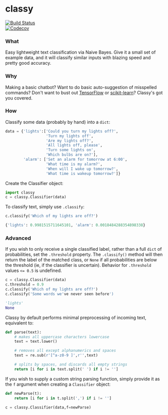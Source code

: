 # classy

[![Build Status](https://travis-ci.org/crgirard/classy.svg?branch=master)](https://travis-ci.org/crgirard/classy) <br>
[![Codecov](https://img.shields.io/codecov/c/github/crgirard/classy.svg)](https://codecov.io/gh/crgirard/classy/)

### What

Easy lightweight text classification via Naive Bayes. Give it a small set
of example data, and it will classify similar inputs with blazing speed and pretty good accuracy.


### Why

Making a basic chatbot? Want to do basic auto-suggestion of misspelled commands? Don't want to bust out [TensorFlow](https://github.com/tensorflow/tensorflow) or [scikit-learn](https://github.com/scikit-learn/scikit-learn)? Classy's got you covered.


### How

Classify some data (probably by hand) into a `dict`:
```python
data = {'lights':['Could you turn my lights off?',
                  'Turn my lights off',
                  'Are my lights off?',
                  'All lights off, please',
                  'Turn some lights on',
                  'Which bulbs are on?'],
        'alarm': ['Set an alarm for tomorrow at 6:00',
                  'What time is my alarm?',
                  'When will I wake up tomorrow?',
                  'What time is wakeup tomorrow?']}
```

Create the Classifier object:

```python
import classy
c = classy.Classifier(data)
```

To classify text, simply use `.classify`:

```python
c.classify('Which of my lights are off?')
```
```python
{'lights': 0.9981515711645101, 'alarm': 0.0018484288354898338}
```

### Advanced

If you wish to only receive a single classified label, rather than a full `dict` of
probabilities, set the `.threshold` property. The `.classify()` method will then return
the label of the matched class, or `None` if all probabilities are below the threshold (ie, if
the classifier is uncertain). Behavior for `.threshold` values `<= 0.5` is undefined.

```python
c = classy.Classifier(data)
c.threshold = 0.9
c.classify('Which of my lights are off?')
c.classify('Some words we've never seen before')
```
```python
'lights'
None
```

Classy by default performs minimal preprocessing of incoming text, equivalent to:

```python
def parse(text):
    # makes all uppercase characters lowercase
    text = text.lower()

    # removes all except alphanumerics and spaces
    text = re.sub(r'[^a-z0-9 ]',r'',text)

    # splits by spaces, and discards all empty strings
    return [i for i in text.split(' ') if i != '']
```

If you wish to supply a custom string parsing function, simply provide it as the `f` argument when creating a `Classifier` object:

```python
def newParse(t):
    return [i for i in t.split(',') if i != '']

c = classy.Classifier(data,f=newParse)
```






